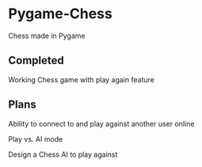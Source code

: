 # Pygame-Chess
 Chess made in Pygame
 
## Completed
 Working Chess game with play again feature
 
## Plans
 Ability to connect to and play against another user online
 
 Play vs. AI mode
 
 Design a Chess AI to play against
